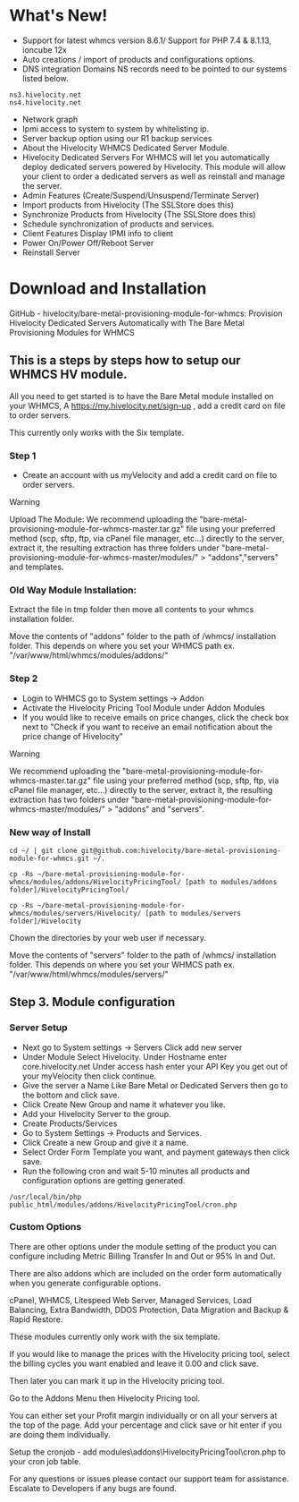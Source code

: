 # What's New!
- Support for latest whmcs version 8.6.1/ Support for PHP 7.4 & 8.1.13, ioncube 12x
- Auto creations / import of products and configurations options.
- DNS integration Domains NS records need to be pointed to our systems listed below.
```
ns3.hivelocity.net
ns4.hivelocity.net
```
- Network graph
- Ipmi access to system to system by whitelisting ip.
- Server backup option using our R1 backup services
- About the Hivelocity WHMCS Dedicated Server Module.
- Hivelocity Dedicated Servers For WHMCS will let you automatically deploy dedicated servers powered by Hivelocity. This module will allow your client to order a dedicated servers as well as reinstall and manage the server.
- Admin Features (Create/Suspend/Unsuspend/Terminate Server)
- Import products from Hivelocity (The SSLStore does this)
- Synchronize Products from Hivelocity (The SSLStore does this)
- Schedule synchronization of products and services.
- Client Features Display IPMI info to client
- Power On/Power Off/Reboot Server
- Reinstall Server

# Download and Installation

GitHub - hivelocity/bare-metal-provisioning-module-for-whmcs: Provision Hivelocity Dedicated Servers Automatically with The Bare Metal Provisioning Modules for WHMCS

## This is a steps by steps how to setup our WHMCS HV module.

All you need to get started is to have the Bare Metal module installed on your WHMCS, A https://my.hivelocity.net/sign-up , add a credit card on file to order servers.

This currently only works with the Six template.

### Step 1

- Create an account with us myVelocity and add a credit card on file to order servers.

> [!WARNING]
> Upload The Module: We recommend uploading the "bare-metal-provisioning-module-for-whmcs-master.tar.gz" file using your preferred method (scp, sftp, ftp, via cPanel file manager, etc...) directly to the server, extract it, the resulting extraction has three folders under "bare-metal-provisioning-module-for-whmcs-master/modules/" > "addons","servers" and templates.

### Old Way Module Installation:

Extract the file in tmp folder then move all contents to your whmcs installation folder.

Move the contents of "addons" folder to the path of /whmcs/ installation folder. This depends on where you set your WHMCS path ex. "/var/www/html/whmcs/modules/addons/"

### Step 2

- Login to WHMCS go to System settings -> Addon
- Activate the Hivelocity Pricing Tool Module under Addon Modules
- If you would like to receive emails on price changes, click the check box next to "Check if you want to receive an email notification about the price change of Hivelocity"

> [!WARNING]
> We recommend uploading the "bare-metal-provisioning-module-for-whmcs-master.tar.gz" file using your preferred method (scp, sftp, ftp, via cPanel file manager, etc...) directly to the server, extract it, the resulting extraction has two folders under "bare-metal-provisioning-module-for-whmcs-master/modules/" > "addons" and "servers".

### New way of Install

```
cd ~/ | git clone git@github.com:hivelocity/bare-metal-provisioning-module-for-whmcs.git ~/.

cp -Rs ~/bare-metal-provisioning-module-for-whmcs/modules/addons/HivelocityPricingTool/ [path to modules/addons folder]/HivelocityPricingTool/

cp -Rs ~/bare-metal-provisioning-module-for-whmcs/modules/servers/Hivelocity/ [path to modules/servers folder]/Hivelocity
```

Chown the directories by your web user if necessary.

Move the contents of "servers" folder to the path of /whmcs/ installation folder. This depends on where you set your WHMCS path ex. "/var/www/html/whmcs/modules/servers/"

## Step 3. Module configuration

### Server Setup

- Next go to System settings -> Servers Click add new server
- Under Module Select Hivelocity. Under Hostname enter core.hivelocity.net Under access hash enter your API Key you get out of your myVelocity then click continue.
- Give the server a Name Like Bare Metal or Dedicated Servers then go to the bottom and click save.
- Click Create New Group and name it whatever you like.
- Add your Hivelocity Server to the group.
- Create Products/Services
- Go to System Settings -> Products and Services.
- Click Create a new Group and give it a name.
- Select Order Form Template you want, and payment gateways then click save.
- Run the following cron and wait 5-10 minutes all products and configuration options are getting generated.
```
/usr/local/bin/php public_html/modules/addons/HivelocityPricingTool/cron.php
```

### Custom Options

There are other options under the module setting of the product you can configure including Metric Billing Transfer In and Out or 95% In and Out.

There are also addons which are included on the order form automatically when you generate configurable options.

cPanel, WHMCS, Litespeed Web Server, Managed Services, Load Balancing, Extra Bandwidth, DDOS Protection, Data Migration and Backup & Rapid Restore.

These modules currently only work with the six template.

If you would like to manage the prices with the Hivelocity pricing tool, select the billing cycles you want enabled and leave it 0.00 and click save.

Then later you can mark it up in the Hivelocity pricing tool.

Go to the Addons Menu then Hivelocity Pricing tool.

You can either set your Profit margin individually or on all your servers at the top of the page. Add your percentage and click save or hit enter if you are doing them individually.

Setup the cronjob - add modules\addons\HivelocityPricingTool\cron.php to your cron job table.

For any questions or issues please contact our support team for assistance. Escalate to Developers if any bugs are found.
